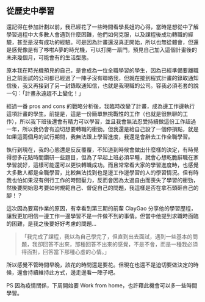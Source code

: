 ## 從歷史中學習

還記得在參加計劃以前，我已經花了一些時間看學長姐的心得，當時是想從中了解學習過程中大多數人會遇到什麼困難，他們如何克服，以及課程後成功轉職的經驗，甚至是沒有成功的經驗。可是因為計畫還沒真正開始，所以也無從體會，但還是感覺像是有了哆啦A夢的時光機，可以打開一扇門，預見自己加入這個計畫後的未來幾個月，可能會有的生活型態。

原本我在時光機預見的自己，是會成為一位全職學習的學生，因為已經準備要離職且之前面試的公司都已經過了一陣子沒有聯絡我，但就在接到程式計畫的錄取通知信後，我又再接到了另一封錄取通知信，也就是我現職的公司。容我必須老套的說一句：「計畫永遠趕不上變化！」

經過一番 pros and cons 的戰略分析後，我臨時改變了計畫，成為邊工作邊執行這項計畫的學生。前提是，這是一份簡單無挑戰性的工作（也就是很無聊的工作），所以我下班後還會有精力可以學習，並且我會無法忍受持續做這份工作超過一年，所以我仍會有迫切想要轉職的衝勁。但我還是給自己設了一個停損點，就是如果這兩個月的試行期間，我無法跟上學習進度，我還是會辭去工作全職學習。

執行到現在，我的心態還是反反覆覆，不知道到時候會做出什麼樣的決定，有時覺得想多花點時間鑽研一些題目，但為了早起上班必須早睡，就會心想乾脆辭職在家學習就好，這樣可能還可以更快轉職成功。而且常常看大家的學習進度時，也感覺大多數人都是全職學習，比較無法找到也是邊工作邊學習的人的學習情況。但有時我也怕如果沒有例行工作的時間壓力，反而會因為太過自由而喪失了學習的衝勁，然後要開始思考要如何規範自己、督促自己的問題，我這樣是否在拿石頭砸自己的腳！？

這次因為要寫作業的原因，有幸看到第三期的前輩 ClayGao 分享他的學習歷程，讓我更加相信一邊工作一邊學習不是一件做不到的事情。但當中他提到求職時面臨的困難，是我之後要好好考慮的問題...
>「我完成了課程，我以為自己學完了，但直到出去面試，遇到一些基本的問題，我卻回答不出來，那種回答不出來的感覺，不是不會，而是一種我必須得面對，回答當下那種心虛的心情。」

所以感覺不管時間早晚，該花的時間還是要花。但現在也還不是迫切要做決定的時候，還會持續維持此方式，邊走邊看一陣子吧。

PS 因為疫情關係，下周開始要 Work from home，也許藉此機會可以多一些時間學習。

